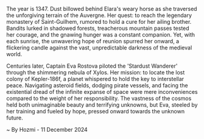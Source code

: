 
The year is 1347.  Dust billowed behind Elara's weary horse as she traversed the unforgiving terrain of the Auvergne.  Her quest: to reach the legendary monastery of Saint-Guilhem, rumored to hold a cure for her ailing brother.  Bandits lurked in shadowed forests, treacherous mountain passes tested her courage, and the gnawing hunger was a constant companion. Yet, with each sunrise, the unwavering hope of reunion spurred her onward, a flickering candle against the vast, unpredictable darkness of the medieval world.

Centuries later, Captain Eva Rostova piloted the 'Stardust Wanderer' through the shimmering nebula of Xylos.  Her mission: to locate the lost colony of Kepler-186f, a planet whispered to hold the key to interstellar peace.  Navigating asteroid fields, dodging pirate vessels, and facing the existential dread of the infinite expanse of space were mere inconveniences compared to the weight of her responsibility. The vastness of the cosmos held both unimaginable beauty and terrifying unknowns, but Eva, steeled by her training and fueled by hope, pressed onward towards the unknown future.

~ By Hozmi - 11 December 2024
